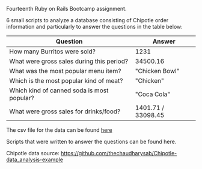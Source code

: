 Fourteenth Ruby on Rails Bootcamp assignment.

6 small scripts to analyze a database consisting of Chipotle order information and particularly to answer the questions in the table below:

Question | Answer
---------|--------
How many Burritos were sold? | 1231 |
What were gross sales during this period? | 34500.16 |
What was the most popular menu item? | "Chicken Bowl" |
Which is the most popular kind of meat? | "Chicken" |
Which kind of canned soda is most popular? | "Coca Cola" |
What were gross sales for drinks/food? | 1401.71 / 33098.45 |

The csv file for the data can be found [here](https://github.com/adeschene/rails-chipotle-queries/blob/main/lib/assets/chipotle.csv)

Scripts that were written to answer the questions can be found here.

Chipotle data source: https://github.com/thechaudharysab/Chipotle-data_analysis-example
